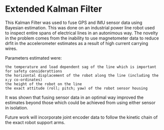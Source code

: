# Extended Kalman Filter

This Kalman Filter was used to fuse GPS and IMU sensor data using Bayesian estimation. This was done on an industrial power line robot used to inspect entire spans of electrical lines in an autonimous way. The novelty in the problem comes from the inability to use magnetometer data to reduce drfit in the accelerometer estimates as a result of high current carrying wires. 

Parameters estimated were:

    the temperature and load dependent sag of the line which is important for safety considerattions
    the horizontal displacement of the robot along the line (including the x;y co-ordinates)
    the height of the robot on the line
    the exact attitude (roll; pitch; yaw) of the robot sensor housing

It was shown that fusing sensor data in an optimal way improved the estimates beyond those which could be achieved from using either sensor in isolation. 

Future work will incorporate joint encoder data to follow the kinetic chain of the exact robot support arms. 


    
